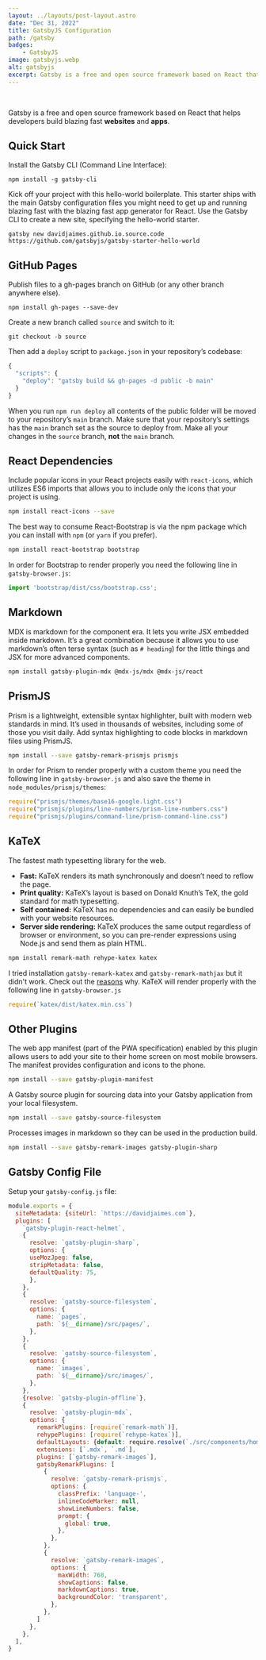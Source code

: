 ```yaml
---
layout: ../layouts/post-layout.astro
date: "Dec 31, 2022"
title: GatsbyJS Configuration
path: /gatsby
badges:
    - GatsbyJS
image: gatsbyjs.webp
alt: gatsbyjs
excerpt: Gatsby is a free and open source framework based on React that helps developers build blazing fast websites and apps.
---
```


<br>

Gatsby is a free and open source framework based on React that helps developers build blazing fast **websites** and **apps**.

## Quick Start

Install the Gatsby CLI (Command Line Interface):

```shell
npm install -g gatsby-cli
```

Kick off your project with this hello-world boilerplate. This starter ships with the main Gatsby configuration files you might need to get up and running blazing fast with the blazing fast app generator for React. Use the Gatsby CLI to create a new site, specifying the hello-world starter.

```shell
gatsby new davidjaimes.github.io.source.code https://github.com/gatsbyjs/gatsby-starter-hello-world
```

## GitHub Pages

Publish files to a gh-pages branch on GitHub (or any other branch anywhere else).

```shell
npm install gh-pages --save-dev
```

Create a new branch called `source` and switch to it:

```shell
git checkout -b source
``` 

Then add a `deploy` script to `package.json` in your repository’s codebase:

```js
{
  "scripts": {
    "deploy": "gatsby build && gh-pages -d public -b main"
  }
}
```

When you run `npm run deploy` all contents of the public folder will be moved to your repository’s `main` branch. Make sure that your repository’s settings has the `main` branch set as the source to deploy from. Make all your changes in the `source` branch, **not** the `main` branch.

## React Dependencies

Include popular icons in your React projects easily with `react-icons`, which utilizes ES6 imports that allows you to include only the icons that your project is using.

```bash
npm install react-icons --save
```

The best way to consume React-Bootstrap is via the npm package which you can install with `npm` (or `yarn` if you prefer).

```bash
npm install react-bootstrap bootstrap
```

In order for Bootstrap to render properly you need the following line in `gatsby-browser.js`:

```js
import 'bootstrap/dist/css/bootstrap.css';
```

## Markdown

MDX is markdown for the component era. It lets you write JSX embedded inside markdown. It’s a great combination because it allows you to use markdown’s often terse syntax (such as `# heading`) for the little things and JSX for more advanced components.

```bash
npm install gatsby-plugin-mdx @mdx-js/mdx @mdx-js/react
```

## PrismJS

Prism is a lightweight, extensible syntax highlighter, built with modern web standards in mind. It’s used in thousands of websites, including some of those you visit daily. Add syntax highlighting to code blocks in markdown files using PrismJS.

```bash
npm install --save gatsby-remark-prismjs prismjs
```

In order for Prism to render properly with a custom theme you need the following line in `gatsby-browser.js` and also save the theme in `node_modules/prismjs/themes`:

```js
require("prismjs/themes/base16-google.light.css")
require("prismjs/plugins/line-numbers/prism-line-numbers.css")
require("prismjs/plugins/command-line/prism-command-line.css")
```

## KaTeX

The fastest math typesetting library for the web.
- **Fast:** KaTeX renders its math synchronously and doesn’t need to reflow the page.
- **Print quality:** KaTeX’s layout is based on Donald Knuth’s TeX, the gold standard for math typesetting.
- **Self contained:** KaTeX has no dependencies and can easily be bundled with your website resources.
- **Server side rendering:** KaTeX produces the same output regardless of browser or environment, so you can pre-render expressions using Node.js and send them as plain HTML.

```bash
npm install remark-math rehype-katex katex
```

I tried installation `gatsby-remark-katex` and `gatsby-remark-mathjax` but it didn't work. Check out the [reasons](https://github.com/gatsbyjs/gatsby/issues/21866) why. KaTeX will render properly with the following line in `gatsby-browser.js`

```js
require(`katex/dist/katex.min.css`)
```

## Other Plugins

The web app manifest (part of the PWA specification) enabled by this plugin allows users to add your site to their home screen on most mobile browsers. The manifest provides configuration and icons to the phone.

```bash
npm install --save gatsby-plugin-manifest
```

A Gatsby source plugin for sourcing data into your Gatsby application from your local filesystem.

```bash
npm install --save gatsby-source-filesystem
```

Processes images in markdown so they can be used in the production build.

```bash
npm install --save gatsby-remark-images gatsby-plugin-sharp
```

## Gatsby Config File

Setup your `gatsby-config.js` file:

```js
module.exports = {
  siteMetadata: {siteUrl: `https://davidjaimes.com`},
  plugins: [
    `gatsby-plugin-react-helmet`,
    {
      resolve: `gatsby-plugin-sharp`,
      options: {
      useMozJpeg: false,
      stripMetadata: false,
      defaultQuality: 75,
      },
    },
    {
      resolve: `gatsby-source-filesystem`,
      options: {
        name: `pages`,
        path: `${__dirname}/src/pages/`,
      },
    },
    {
      resolve: `gatsby-source-filesystem`,
      options: {
        name: `images`,
        path: `${__dirname}/src/images/`,
      },
    },
    {resolve: `gatsby-plugin-offline`},
    {
      resolve: `gatsby-plugin-mdx`,
      options: {
        remarkPlugins: [require(`remark-math`)],
        rehypePlugins: [require(`rehype-katex`)],
        defaultLayouts: {default: require.resolve(`./src/components/homepage.jsx`)},
        extensions: [`.mdx`, `.md`],
        plugins: [`gatsby-remark-images`],
        gatsbyRemarkPlugins: [
          {
            resolve: `gatsby-remark-prismjs`,
            options: {
              classPrefix: 'language-',
              inlineCodeMarker: null,
              showLineNumbers: false,
              prompt: {
                global: true,
              },
            },      
          },
          {
            resolve: `gatsby-remark-images`,
            options: {
              maxWidth: 768,
              showCaptions: false,
              markdownCaptions: true,
              backgroundColor: 'transparent',
            },
          },
        ]
      },
    },
  ],
}
```